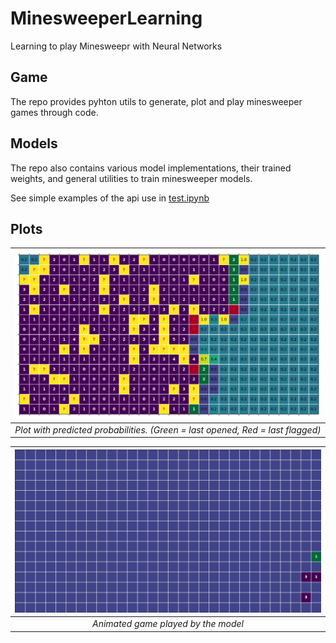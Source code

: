 # MinesweeperLearning
Learning to play Minesweepr with Neural Networks

## Game

The repo provides pyhton utils to generate, plot and play minesweeper games through code.

## Models

The repo also contains various model implementations, their trained weights, and general utilities to train minesweeper models.

See simple examples of the api use in [test.ipynb](test.ipynb)

## Plots

| ![plot](./.readme/highlights_and_ps.png) | 
|:--:| 
| *Plot with predicted probabilities. (Green = last opened, Red = last flagged)* |

| ![plot](./.readme/animation.gif) | 
|:--:| 
| *Animated game played by the model* |

